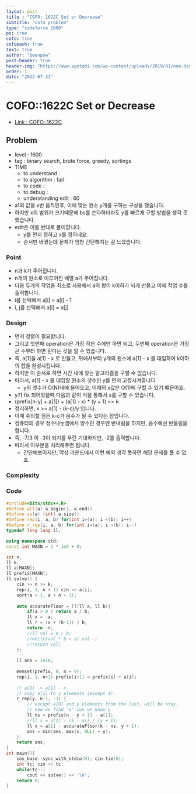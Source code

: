 ```yaml
---
layout: post
title : "COFO::1622C Set or Decrease"
subtitle: "cofo problem"
type: "codeforce 1600"
ps: true
cofo: true
cofoeach: true
text: true
author: "beenpow"
post-header: true
header-img: "https://www.spotebi.com/wp-content/uploads/2019/01/one-day-day-one-workout-motivation-spotebi.jpg"
order: 1
date: "2022-07-31"
---
```

# COFO::1622C Set or Decrease
- [Link : COFO::1622C](https://codeforces.com/problemset/problem/1622/C)


## Problem 

- level : 1600
- tag : binary search, brute force, greedy, sortings
- TIME
  - to understand    : 
  - to algorithm     : fail
  - to code          : 
  - to debug         : 
  - understanding edit : 60
- a1의 값을 x번 움직인후, 이에 맞는 원소 y개를 구하는 구상을 했습니다.
- 하지만 x의 범위가 크기때문에  bs를 쓴다하더라도 y를 빠르게 구할 방법을 생각 못했습니다.
- edit은 이를 반대로 풀이합니다.
  - y를 먼저 정하고 x를 정하네요.
  - 순서만 바꿨는데 문제가 엄청 간단해지는 걸 느꼈습니다.

### Point
- n과 k가 주어집니다.
- n개의 원소로 이루어진 배열 a가 주어집니다.
- 다음 두개의 작업을 최소로 사용해서 a의 합이 k이하가 되게 만들고 이때 작업 수를 출력합니다.
 -  i를 선택해서 a[i] = a[i] - 1 
  - i, j를 선택해서 a[i] = a[j]


### Design
- 먼저 정렬이 필요합니다.
- 그리고 첫번째 operation은 가장 작은 수에만 하면 되고, 두번째 operation은 가장 큰 수부터 하면 된다는 것을 알 수 있습니다.
- 즉, a[1]을 a[1] - x 로 만들고, 뒤에서부터 y개의 원소에 a[1] - x 를 대입하여 k이하의 합을 완성시킵니다.
- 하지만 이 순서로 하면 시간 내에 찾는 알고리즘을 구할 수 없습니다.
- 따라서, a[1] - x 를 대입할 원소의 갯수인 y를 먼저 고정시켜줍니다.
  - y의 갯수가 O(N)내에 들어오고, 이때의 x값은 O(1)에 구할 수 있기 떄문이죠.
- y가 fix 되어있을때 다음과 같이 식을 통해서 x를 구할 수 있습니다.
- (prefix[n-y] + a[1]) + (a[1] - x) * (y + 1) <= k
- 정리하면, x >= a[1] - (k-c)/y 입니다.
- 이때 주의할 점은 k-c가 음수가 될 수 있다는 점입니다.
- 컴퓨터의 경우 정수나눗셈에서 양수인 경우엔 반내림을 하지만, 음수에선 반올림을 합니다.
- 즉, -7/3 이 -3이 되기를 우린 기대하지만, -2를 출력합니다.
- 따라서 이부분을 처리해주면 됩니다.
  - 간단해보이지만, 막상 라운드에서 이런 예외 생각 못하면 해당 문제를 풀 수 없죠.

### Complexity

### Code

```cpp
#include<bits/stdc++.h>
#define all(a) a.begin(), a.end()
#define sz(a) (int) a.size()
#define rep(i, a, b) for(int i=(a); i <(b); i++)
#define r_rep(i, a, b) for(int i=(a); i >(b); i--)
typedef long long ll;

using namespace std;
const int MAXN = 2 * 1e5 + 9;

int n;
ll k;
ll a[MAXN];
ll prefix[MAXN];
ll solve() {
    cin >> n >> k;
    rep(i, 1, n + 1) cin >> a[i];
    sort(a + 1, a + n + 1);
    
    auto accurateFloor = [](ll a, ll b){
        if(a > 0 ) return a / b;
        ll x = -a;
        ll r = (x + (b-1)) / b;
        return -r;
        //ll val = a / b;
        //while(val * b > a) val--;
        //return val;
    };
    
    ll ans = 1e18;
    
    memset(prefix, 0, n + 9);
    rep(i, 1, n+1) prefix[i+1] = prefix[i] + a[i];
    
    // a[1] -> a[1] - x
    // copy a[1] to y elements (except 1)
    r_rep(y, n-1, -1) {
        // except a[0] and y elements from the last, will be stay.
        // now we find 'x' cus we know y
        ll ns = prefix[n - y + 1] - a[1];
        //ll x = a[1] - (k - ns) / (y + 1);
        ll x = a[1] - accurateFloor(k - ns, y + 1);
        ans = min(ans, max(x, 0LL) + y);
    }
    return ans;
}
int main(){
    ios_base::sync_with_stdio(0); cin.tie(0);
    int tc; cin >> tc;
    while(tc--)
        cout << solve() << '\n';
    return 0;
}
```
